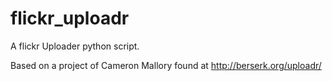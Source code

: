 flickr_uploadr
==============

A flickr Uploader python script.


Based on a project of Cameron Mallory found at http://berserk.org/uploadr/
